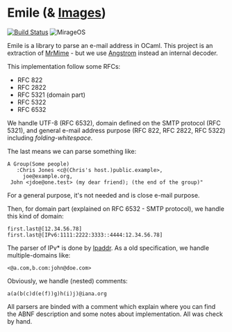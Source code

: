 Emile (& [Images](https://youtube.com/watch?v=S70NaQqAfaw))
============================================================

[![Build Status](https://travis-ci.org/dinosaure/emile.svg?branch=master)](https://travis-ci.org/dinosure/emile)
![MirageOS](https://img.shields.io/badge/MirageOS-%F0%9F%90%AB-red.svg)

Emile is a library to parse an e-mail address in OCaml. This project is an
extraction of [MrMime](https://github.com/oklm-wsh/MrMime.git) - but we use
[Angstrom](https://github.com/inhabitedtype/angstrom.git) instead an internal
decoder.

This implementation follow some RFCs:
- RFC 822
- RFC 2822
- RFC 5321 (domain part)
- RFC 5322
- RFC 6532

We handle UTF-8 (RFC 6532), domain defined on the SMTP protocol (RFC 5321), and
general e-mail address purpose (RFC 822, RFC 2822, RFC 5322) including
_folding-whitespace_.

The last means we can parse something like:

```
A Group(Some people)
   :Chris Jones <c@(Chris's host.)public.example>,
     joe@example.org,
 John <jdoe@one.test> (my dear friend); (the end of the group)"
```

For a general purpose, it's not needed and is close e-mail purpose.

Then, for domain part (explained on RFC 6532 - SMTP protocol), we handle this
kind of domain:

```
first.last@[12.34.56.78]
first.last@[IPv6:1111:2222:3333::4444:12.34.56.78]
```

The parser of IPv* is done by [Ipaddr](https://github.com/mirage/ipaddr.git).
As a old specification, we handle multiple-domains like:
 
```
<@a.com,b.com:john@doe.com>
```

Obviously, we handle (nested) comments:

```
a(a(b(c)d(e(f))g)h(i)j)@iana.org
```

All parsers are binded with a comment which explain where you can find the ABNF
description and some notes about implementation. All was check by hand.

